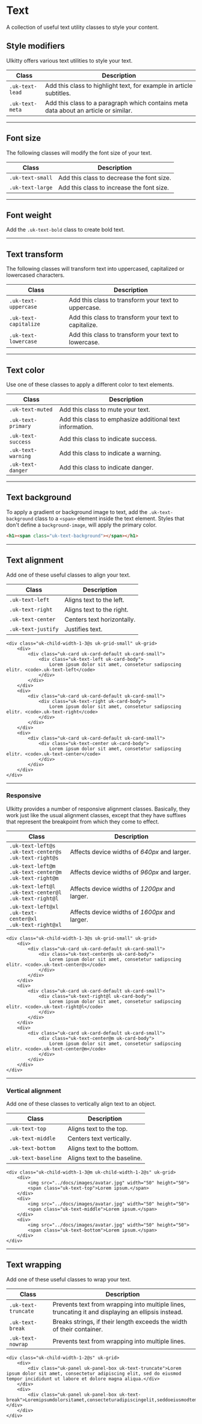 # Text

<p class="uk-text-lead">A collection of useful text utility classes to style your content.</p>

## Style modifiers

UIkitty offers various text utilities to style your text.

| Class                 | Description                                                                                                           |
|-----------------------|-----------------------------------------------------------------------------------------------------------------------|
| `.uk-text-lead`       | <span class="uk-text-lead">Add this class to highlight text, for example in article subtitles.</span>                 |
| `.uk-text-meta`       | <span class="uk-text-meta">Add this class to a paragraph which contains meta data about an article or similar.</span> |

***

## Font size

The following classes will modify the font size of your text.

| Class                 | Description                                                                                                           |
|-----------------------|-----------------------------------------------------------------------------------------------------------------------|
| `.uk-text-small`      | <span class="uk-text-small">Add this class to decrease the font size.</span>                                          |
| `.uk-text-large`      | <span class="uk-text-large">Add this class to increase the font size.</span>                                          |

***

## Font weight

Add the `.uk-text-bold` class to create <span class="uk-text-bold">bold text</span>.

***

## Text transform

The following classes will transform text into uppercased, capitalized or lowercased characters.

| Class                 | Description                                                                                                           |
|-----------------------|-----------------------------------------------------------------------------------------------------------------------|
| `.uk-text-uppercase`  | <span class="uk-text-uppercase">Add this class to transform your text to uppercase.</span>                            |
| `.uk-text-capitalize` | <span class="uk-text-capitalize">Add this class to transform your text to capitalize.</span>                          |
| `.uk-text-lowercase`  | <span class="uk-text-lowercase">Add this class to transform your text to lowercase.</span>                            |

***

## Text color

Use one of these classes to apply a different color to text elements.

| Class                 | Description                                                                                                           |
|-----------------------|-----------------------------------------------------------------------------------------------------------------------|
| `.uk-text-muted`      | <span class="uk-text-muted">Add this class to mute your text.</span>                                                  |
| `.uk-text-primary`    | <span class="uk-text-primary">Add this class to emphasize additional text information.</span>                         |
| `.uk-text-success`    | <span class="uk-text-success">Add this class to indicate success.</span>                                              |
| `.uk-text-warning`    | <span class="uk-text-warning">Add this class to indicate a warning.</span>                                            |
| `.uk-text-danger`     | <span class="uk-text-danger">Add this class to indicate danger.</span>                                                |

***

## Text background

To apply a gradient or background image to text, add the `.uk-text-background` class to a `<span>` element inside the text element. Styles that don't define a `background-image`, will apply the primary color.

```html
<h1><span class="uk-text-background"></span></h1>
```

***

## Text alignment

Add one of these useful classes to align your text.

| Class              | Description                |
|--------------------|----------------------------|
| `.uk-text-left`    | Aligns text to the left.   |
| `.uk-text-right`   | Aligns text to the right.  |
| `.uk-text-center`  | Centers text horizontally. |
| `.uk-text-justify` | Justifies text.            |

```example
<div class="uk-child-width-1-3@s uk-grid-small" uk-grid>
    <div>
        <div class="uk-card uk-card-default uk-card-small">
            <div class="uk-text-left uk-card-body">
                Lorem ipsum dolor sit amet, consetetur sadipscing elitr. <code>.uk-text-left</code>
            </div>
        </div>
    </div>
    <div>
        <div class="uk-card uk-card-default uk-card-small">
            <div class="uk-text-right uk-card-body">
                Lorem ipsum dolor sit amet, consetetur sadipscing elitr. <code>.uk-text-right</code>
            </div>
        </div>
    </div>
    <div>
        <div class="uk-card uk-card-default uk-card-small">
            <div class="uk-text-center uk-card-body">
                Lorem ipsum dolor sit amet, consetetur sadipscing elitr. <code>.uk-text-center</code>
            </div>
        </div>
    </div>
</div>
```

***

### Responsive

UIkitty provides a number of responsive alignment classes. Basically, they work just like the usual alignment classes, except that they have suffixes that represent the breakpoint from which they come to effect.

| Class                                                               | Description                                 |
|---------------------------------------------------------------------|---------------------------------------------|
| `.uk-text-left@s`<br> `.uk-text-center@s`<br> `.uk-text-right@s`    | Affects device widths of _640px_ and larger.  |
| `.uk-text-left@m`<br> `.uk-text-center@m`<br>   `.uk-text-right@m`  | Affects device widths of _960px_ and larger.  |
| `.uk-text-left@l`<br> `.uk-text-center@l`<br> `.uk-text-right@l`    | Affects device widths of _1200px_ and larger. |
| `.uk-text-left@xl`<br> `.uk-text-center@xl`<br> `.uk-text-right@xl` | Affects device widths of _1600px_ and larger. |

```example
<div class="uk-child-width-1-3@s uk-grid-small" uk-grid>
    <div>
        <div class="uk-card uk-card-default uk-card-small">
            <div class="uk-text-center@s uk-card-body">
                Lorem ipsum dolor sit amet, consetetur sadipscing elitr. <code>.uk-text-center@s</code>
            </div>
        </div>
    </div>
    <div>
        <div class="uk-card uk-card-default uk-card-small">
            <div class="uk-text-right@l uk-card-body">
                Lorem ipsum dolor sit amet, consetetur sadipscing elitr. <code>.uk-text-right@l</code>
            </div>
        </div>
    </div>
    <div>
        <div class="uk-card uk-card-default uk-card-small">
            <div class="uk-text-center@m uk-card-body">
                Lorem ipsum dolor sit amet, consetetur sadipscing elitr. <code>.uk-text-center@m</code>
            </div>
        </div>
    </div>
</div>
```

***

### Vertical alignment

Add one of these classes to vertically align text to an object.

| Class               | Description                  |
|---------------------|------------------------------|
| `.uk-text-top`      | Aligns text to the top.      |
| `.uk-text-middle`   | Centers text vertically.     |
| `.uk-text-bottom`   | Aligns text to the bottom.   |
| `.uk-text-baseline` | Aligns text to the baseline. |

```example
<div class="uk-child-width-1-3@m uk-child-width-1-2@s" uk-grid>
    <div>
        <img src="../docs/images/avatar.jpg" width="50" height="50">
        <span class="uk-text-top">Lorem ipsum.</span>
    </div>
    <div>
        <img src="../docs/images/avatar.jpg" width="50" height="50">
        <span class="uk-text-middle">Lorem ipsum.</span>
    </div>
    <div>
        <img src="../docs/images/avatar.jpg" width="50" height="50">
        <span class="uk-text-bottom">Lorem ipsum.</span>
    </div>
</div>
```

***

## Text wrapping

Add one of these useful classes to wrap your text.

| Class               | Description                                                             |
|---------------------|-------------------------------------------------------------------------|
| `.uk-text-truncate` | Prevents text from wrapping into multiple lines, truncating it and displaying an ellipsis instead. |
| `.uk-text-break`    | Breaks strings, if their length exceeds the width of their container.    |
| `.uk-text-nowrap`   | Prevents text from wrapping into multiple lines.                        |

```example
<div class="uk-child-width-1-2@s" uk-grid>
    <div>
        <div class="uk-panel uk-panel-box uk-text-truncate">Lorem ipsum dolor sit amet, consectetur adipiscing elit, sed do eiusmod tempor incididunt ut labore et dolore magna aliqua.</div>
    </div>
    <div>
        <div class="uk-panel uk-panel-box uk-text-break">Loremipsumdolorsitamet,consecteturadipiscingelit,seddoeiusmodtemporincididuntutlaboreetdoloremagnaaliqua.</div>
    </div>
</div>
```
